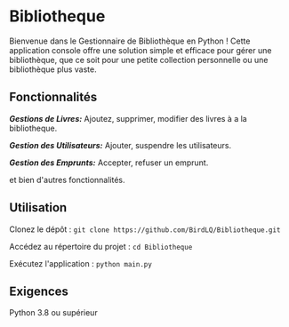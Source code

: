 # Bibliotheque

Bienvenue dans le Gestionnaire de Bibliothèque en Python ! Cette application console offre une solution simple et efficace pour gérer une bibliothèque, que ce soit pour une petite collection personnelle ou une bibliothèque plus vaste.

## Fonctionnalités
**_Gestions de Livres:_** Ajoutez, supprimer, modifier des livres à a la bibliotheque.

**_Gestion des Utilisateurs:_** Ajouter, suspendre les utilisateurs.

**_Gestion des Emprunts:_** Accepter, refuser un emprunt.

et bien d'autres fonctionnalités.

## Utilisation
Clonez le dépôt : ```git clone https://github.com/BirdLQ/Bibliotheque.git```

Accédez au répertoire du projet : ```cd Bibliotheque```

Exécutez l'application : ```python main.py```

## Exigences
Python 3.8 ou supérieur
